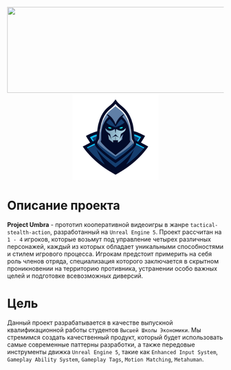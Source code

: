 <p align="center">
  <img width="534" height="200" src="https://keystoneacademic-res.cloudinary.com/image/upload/element/15/157257_HSE_University_blue1.png">
  <img width="200" height="200" src="https://raw.githubusercontent.com/Sparou/Umbra/a8cdf609e0b19ff76eb7d45f2341d92ff1974655/Project%20Umbra%20Logo.svg">
</p>

# Описание проекта
**Project Umbra** - прототип кооперативной видеоигры в жанре `tactical-stealth-action`, разработанный на `Unreal Engine 5`. Проект рассчитан на `1 - 4` игроков, которые возьмут под управление четырех различных персонажей, каждый из которых обладает уникальными способностями и стилем игрового процесса. Игрокам предстоит примерить на себя роль членов отряда, специализация которого заключается в скрытном проникновении на территорию противника, устранении особо важных целей и подготовке всевозможных диверсий. 
# Цель
Данный проект разрабатывается в качестве выпускной квалификационной работы студентов `Высшей Школы Экономики`. Мы стремимся создать качественный продукт, который будет использовать самые современные паттерны разработки, а также передовые инструменты движка `Unreal Engine 5`, такие как `Enhanced Input System`, `Gameplay Ability System`, `Gameplay Tags`, `Motion Matching`, `Metahuman`.
